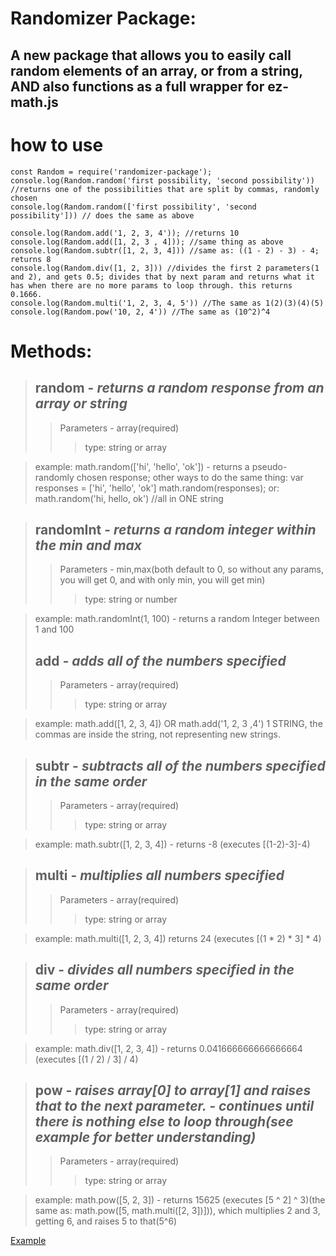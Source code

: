 # Randomizer Package:
## A new package that allows you to easily call random elements of an array, or from a string, AND also functions as a full wrapper for ez-math.js

# __how to use__
```
const Random = require('randomizer-package');
console.log(Random.random('first possibility, 'second possibility')) //returns one of the possibilities that are split by commas, randomly chosen
console.log(Random.random(['first possibility', 'second possibility'])) // does the same as above

console.log(Random.add('1, 2, 3, 4')); //returns 10
console.log(Random.add([1, 2, 3 , 4])); //same thing as above
console.log(Random.subtr([1, 2, 3, 4])) //same as: ((1 - 2) - 3) - 4; returns 8
console.log(Random.div([1, 2, 3])) //divides the first 2 parameters(1 and 2), and gets 0.5; divides that by next param and returns what it has when there are no more params to loop through. this returns 0.1666.
console.log(Random.multi('1, 2, 3, 4, 5')) //The same as 1(2)(3)(4)(5)
console.log(Random.pow('10, 2, 4')) //The same as (10^2)^4
```
# Methods: 
> ## __random__ - _returns a random response from an array or string_
>>Parameters - array(required)
>>>type: string or array

>example: math.random(['hi', 'hello', 'ok']) - returns a pseudo-randomly chosen response; other ways to do the same thing: var responses = ['hi', 'hello', 'ok'] math.random(responses); or: math.random('hi, hello, ok') //all in ONE string

> ## __randomInt__ - _returns a random integer within the min and max_
>>Parameters - min,max(both default to 0, so without any params, you will get 0, and with only min, you will get min)
>>>type: string or number

>example: math.randomInt(1, 100) - returns a random Integer between 1 and 100
> ## __add__ _- adds all of the numbers specified_
>>Parameters - array(required)
>>>type: string or array

>example: math.add([1, 2, 3, 4]) OR math.add('1, 2, 3 ,4') 1 STRING, the commas are inside the string, not representing new strings.

> ## __subtr__ - _subtracts all of the numbers specified in the same order_
>>Parameters - array(required)
>>>type: string or array

>example: math.subtr([1, 2, 3, 4]) - returns -8 (executes [(1-2)-3]-4)

> ## __multi__ - _multiplies all numbers specified_
>>Parameters - array(required)
>>>type: string or array

>example: math.multi([1, 2, 3, 4]) returns 24 (executes [(1 * 2) * 3] * 4)

> ## __div__ - _divides all numbers specified in the same order_
>>Parameters - array(required)
>>>type: string or array

>example: math.div([1, 2, 3, 4]) - returns 0.041666666666666664 (executes [(1 / 2) / 3] / 4)

> ## __pow__ - _raises array[0] to array[1] and raises that to the next parameter. - continues until there is nothing else to loop through(see example for better understanding)_
>>Parameters - array(required)
>>>type: string or array

>example: math.pow([5, 2, 3]) - returns 15625 (executes [5 ^ 2] ^ 3)(the same as: math.pow([5, math.multi([2, 3])])), which multiplies 2 and 3, getting 6, and raises 5 to that(5^6)

[Example](https://replit.com/@PizzaOvenTacos/Randomizer-Package)
